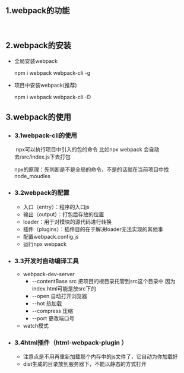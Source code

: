 ## 1.webpack的功能

​	

## 2.webpack的安装

* 全局安装webpack

  npm i webpack webpack-cli -g

* 项目中安装webpack(推荐)

  npm i webpack webpack-cli -D

## 3.webpack的使用

* ### 3.1webpack-cli的使用

  ​	npx可以执行项目中引入的包的命令 比如npx webpack 会自动去/src/index.js下去打包

  ​	npx的原理：先判断是不是全局的命令，不是的话就在当前项目中找node_moudles

* ### 3.2webpack的配置

  * 入口（entry）：程序的入口js
  * 输出（output）：打包后存放的位置
  * loader：用于对模块的源代码进行转换
  * 插件（plugins）：插件目的在于解决loader无法实现的其他事
  * 配置webpack.config.js
  * 运行npx webpack

* ### 3.3开发时自动编译工具

  * webpack-dev-server
    * --contentBase src 把项目的根目录托管到src这个目录中 因为index.html可能是放src下的
    * --open 自动打开浏览器
    * --hot 热加载
    * --compress 压缩
    * --port 更改端口号
  * watch模式

* ### 3.4html插件（html-webpack-plugin ）

  * 注意点是不用再重新加载那个内存中的js文件了，它自动为你加载好
  * dist生成的目录放到服务器下，不能以静态的方式打开

  